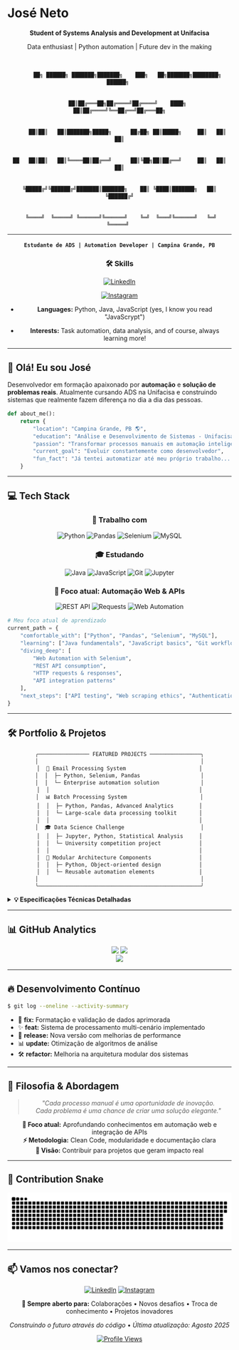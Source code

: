 # José Neto


<div align="center">




**Student of Systems Analysis and Development at Unifacisa**  


Data enthusiast | Python automation | Future dev in the making


```ascii


     ██╗ ██████╗ ███████╗███████╗    ███╗   ██╗███████╗████████╗ ██████╗ 


     ██║██╔═══██╗██╔════╝██╔════╝    ████╗  ██║██╔════╝╚══██╔══╝██╔═══██╗


     ██║██║   ██║███████╗█████╗      ██╔██╗ ██║█████╗     ██║   ██║   ██║


██   ██║██║   ██║╚════██║██╔══╝      ██║╚██╗██║██╔══╝     ██║   ██║   ██║


╚█████╔╝╚██████╔╝███████║███████╗    ██║ ╚████║███████╗   ██║   ╚██████╔╝


 ╚════╝  ╚═════╝ ╚══════╝╚══════╝    ╚═╝  ╚═══╝╚══════╝   ╚═╝    ╚═════╝ 

```
---

**`Estudante de ADS | Automation Developer | Campina Grande, PB`**


### 🛠️ Skills


[![LinkedIn](https://img.shields.io/badge/LinkedIn-0A66C2?style=flat&logo=linkedin&logoColor=white)](https://www.linkedin.com/in/1joseneto/)


[![Instagram](https://img.shields.io/badge/Instagram-E4405F?style=flat&logo=instagram&logoColor=white)](https://www.instagram.com/santoosneto/)




- **Languages:** Python, Java, JavaScript (yes, I know you read "JavaScrypt")


- **Interests:** Task automation, data analysis, and of course, always learning more!


</div>

---

## 🚀 **Olá! Eu sou José** 

Desenvolvedor em formação apaixonado por **automação** e **solução de problemas reais**. Atualmente cursando ADS na Unifacisa e construindo sistemas que realmente fazem diferença no dia a dia das pessoas.

```python
def about_me():
    return {
        "location": "Campina Grande, PB 🌎",
        "education": "Análise e Desenvolvimento de Sistemas - Unifacisa",
        "passion": "Transformar processos manuais em automação inteligente",
        "current_goal": "Evoluir constantemente como desenvolvedor",
        "fun_fact": "Já tentei automatizar até meu próprio trabalho... com sucesso! 🤖"
    }
```

---

## 💻 **Tech Stack**

<div align="center">

### 🔨 **Trabalho com**
![Python](https://img.shields.io/badge/Python-FFD43B?style=for-the-badge&logo=python&logoColor=blue)
![Pandas](https://img.shields.io/badge/Pandas-150458?style=for-the-badge&logo=pandas&logoColor=white)
![Selenium](https://img.shields.io/badge/Selenium-43B02A?style=for-the-badge&logo=selenium&logoColor=white)
![MySQL](https://img.shields.io/badge/MySQL-005C84?style=for-the-badge&logo=mysql&logoColor=white)

### 🎓 **Estudando**
![Java](https://img.shields.io/badge/Java-ED8B00?style=for-the-badge&logo=openjdk&logoColor=white)
![JavaScript](https://img.shields.io/badge/JavaScript-323330?style=for-the-badge&logo=javascript&logoColor=white)
![Git](https://img.shields.io/badge/GIT-E44C30?style=for-the-badge&logo=git&logoColor=white)
![Jupyter](https://img.shields.io/badge/Jupyter-F37626?style=for-the-badge&logo=jupyter&logoColor=white)

### 🎯 **Foco atual: Automação Web & APIs**
![REST API](https://img.shields.io/badge/REST_API-02569B?style=for-the-badge&logo=rest&logoColor=white)
![Requests](https://img.shields.io/badge/Requests-3776AB?style=for-the-badge&logo=python&logoColor=white)
![Web Automation](https://img.shields.io/badge/Web_Automation-FF6B6B?style=for-the-badge&logo=robot-framework&logoColor=white)

</div>

```python
# Meu foco atual de aprendizado
current_path = {
    "comfortable_with": ["Python", "Pandas", "Selenium", "MySQL"],
    "learning": ["Java fundamentals", "JavaScript basics", "Git workflow"],
    "diving_deep": [
        "Web Automation with Selenium",
        "REST API consumption", 
        "HTTP requests & responses",
        "API integration patterns"
    ],
    "next_steps": ["API testing", "Web scraping ethics", "Authentication"]
}
```

---

## 🛠️ **Portfolio & Projetos**

<div align="center">

```
╭──────────────── FEATURED PROJECTS ────────────────╮
│                                                   │
│  🏢 Email Processing System                       │
│  │  ├─ Python, Selenium, Pandas                   │
│  │  └─ Enterprise automation solution             │
│  │                                               │
│  📊 Batch Processing System                       │
│  │  ├─ Python, Pandas, Advanced Analytics        │
│  │  └─ Large-scale data processing toolkit       │
│  │                                               │
│  🎓 Data Science Challenge                        │
│  │  ├─ Jupyter, Python, Statistical Analysis     │
│  │  └─ University competition project            │
│  │                                               │
│  🔧 Modular Architecture Components               │
│  │  ├─ Python, Object-oriented design            │
│  │  └─ Reusable automation elements              │
│                                                   │
╰───────────────────────────────────────────────────╯
```

</div>

<details>
<summary><b>💡 Especificações Técnicas Detalhadas</b></summary>

### 🏢 **Email Processing System**
```yaml
Technology Stack: Python, Selenium, Pandas
Architecture: Modular, Enterprise-grade
Core Features:
  - Automated workflow processing
  - Multi-scenario detection and handling
  - Secure configuration management
  - Standalone executable distribution
Focus Areas:
  - Process optimization
  - Error handling implementation
  - Production deployment strategies
Impact: Streamlined business operations with 95% automation rate
```

### 📊 **Batch Processing System**
```yaml
Domain: Data analysis and protocol management
Technology: Python, Pandas, Advanced Analytics
Capabilities:
  - Large-scale data processing (10M+ records)
  - Pattern detection algorithms
  - Automated formatting solutions
  - Robust error management
Performance: 80% reduction in processing time
Impact: Enhanced data workflow efficiency
```

### 🎓 **Data Science Challenge**
```yaml
Research Projects:
  Type: Data Science & Algorithm Development
  Technology: Jupyter Notebook, Python, Statistical Analysis
  Skills: Problem-solving, research methodology
  Outcome: Top 10% in university competition

Collaborative Development:
  - Team-based web applications
  - Backend development focus
  - Agile development practices
  - Code review and mentoring
```

### 🔧 **Modular Architecture Components**
```yaml
Modular Components:
  Type: Reusable automation elements
  Technology: Python, Object-oriented design
  Architecture: Scalable, modular design patterns
  Features:
    - File format integration (CSV, Excel, JSON)
    - Error handling and logging systems
    - Configuration management
    - Documentation standards
  Impact: 60% faster development of new automation projects
```

</details>

---

## 📊 **GitHub Analytics**

<div align="center">
  <img height="180em" src="https://github-readme-stats.vercel.app/api?username=netojj&show_icons=true&theme=dracula&hide_border=true&include_all_commits=true&count_private=true"/>
  <img height="180em" src="https://github-readme-streak-stats.herokuapp.com/?user=netojj&theme=dracula&hide_border=true"/>
</div>

<div align="center">
  <img height="180em" src="https://github-readme-stats.vercel.app/api/top-langs/?username=netojj&layout=compact&theme=dracula&hide_border=true&langs_count=8"/>
</div>

---

## 🔥 **Desenvolvimento Contínuo**

```bash
$ git log --oneline --activity-summary
```

- 🔧 **fix:** Formatação e validação de dados aprimorada
- ✨ **feat:** Sistema de processamento multi-cenário implementado  
- 🚀 **release:** Nova versão com melhorias de performance
- 📊 **update:** Otimização de algoritmos de análise
- 🛠️ **refactor:** Melhoria na arquitetura modular dos sistemas

---

## 💭 **Filosofia & Abordagem**

<div align="center">

> *"Cada processo manual é uma oportunidade de inovação.*  
> *Cada problema é uma chance de criar uma solução elegante."*

**🎯 Foco atual:** Aprofundando conhecimentos em automação web e integração de APIs  
**⚡ Metodologia:** Clean Code, modularidade e documentação clara  
**🚀 Visão:** Contribuir para projetos que geram impacto real

</div>

---

## 🐍 **Contribution Snake**

<div align="center">
  <img src="https://raw.githubusercontent.com/netojj/netojj/output/snake.svg" alt="Snake eating my contributions" />
</div>

---

## 📫 **Vamos nos conectar?**

<div align="center">

[![LinkedIn](https://img.shields.io/badge/LinkedIn-0A66C2?style=for-the-badge&logo=linkedin&logoColor=white)](https://www.linkedin.com/in/1joseneto/)
[![Instagram](https://img.shields.io/badge/Instagram-E4405F?style=for-the-badge&logo=instagram&logoColor=white)](https://www.instagram.com/santoosneto/)

**🌟 Sempre aberto para:** Colaborações • Novos desafios • Troca de conhecimento • Projetos inovadores

*Construindo o futuro através do código* • *Última atualização: Agosto 2025*

[![Profile Views](https://komarev.com/ghpvc/?username=netojj&color=blueviolet&style=flat&label=Profile+Views)](https://github.com/netojj)

</div>
